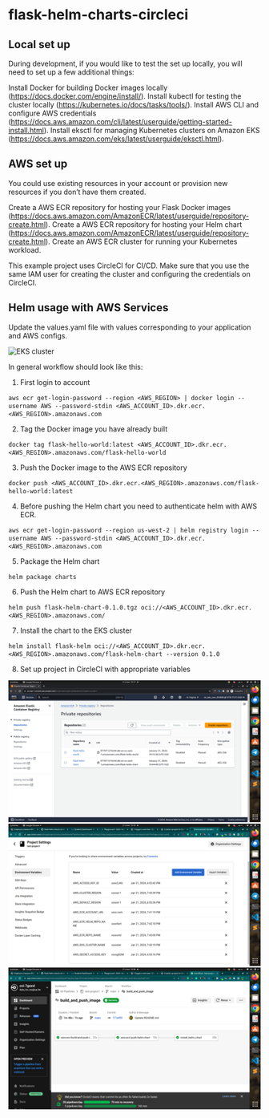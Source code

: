 # flask-helm-charts-circleci


## Local set up

During development, if you would like to test the set up locally, you will need to set up a few additional things:

Install Docker for building Docker images locally (https://docs.docker.com/engine/install/).
Install kubectl for testing the cluster locally (https://kubernetes.io/docs/tasks/tools/).
Install AWS CLI and configure AWS credentials (https://docs.aws.amazon.com/cli/latest/userguide/getting-started-install.html).
Install eksctl for managing Kubernetes clusters on Amazon EKS (https://docs.aws.amazon.com/eks/latest/userguide/eksctl.html).

## AWS set up

You could use existing resources in your account or provision new resources if you don’t have them created.

Create a AWS ECR repository for hosting your Flask Docker images (https://docs.aws.amazon.com/AmazonECR/latest/userguide/repository-create.html).
Create a AWS ECR repository for hosting your Helm chart (https://docs.aws.amazon.com/AmazonECR/latest/userguide/repository-create.html).
Create an AWS ECR cluster for running your Kubernetes workload.

This example project uses CircleCI for CI/CD.
Make sure that you use the same IAM user for creating the cluster and configuring the credentials on CircleCI.

## Helm usage with AWS Services

Update the values.yaml file with values corresponding to your application and AWS configs.


![EKS cluster](eks.png)

In general workflow should look like this:

1. First login to account

```
aws ecr get-login-password --region <AWS_REGION> | docker login --username AWS --password-stdin <AWS_ACCOUNT_ID>.dkr.ecr.<AWS_REGION>.amazonaws.com
```
2. Tag the Docker image you have already built

```
docker tag flask-hello-world:latest <AWS_ACCOUNT_ID>.dkr.ecr.<AWS_REGION>.amazonaws.com/flask-hello-world
```
3. Push the Docker image to the AWS ECR repository

```
docker push <AWS_ACCOUNT_ID>.dkr.ecr.<AWS_REGION>.amazonaws.com/flask-hello-world:latest
```

4. Before pushing the Helm chart you need to authenticate helm with AWS ECR.

```
aws ecr get-login-password --region us-west-2 | helm registry login --username AWS --password-stdin <AWS_ACCOUNT_ID>.dkr.ecr.<AWS_REGION>.amazonaws.com
```

5. Package the Helm chart

```
helm package charts
```

6. Push the Helm chart to AWS ECR repository 

```
helm push flask-helm-chart-0.1.0.tgz oci://<AWS_ACCOUNT_ID>.dkr.ecr.<AWS_REGION>.amazonaws.com/
```
7. Install the chart to the EKS cluster
```
helm install flask-helm oci://<AWS_ACCOUNT_ID>.dkr.ecr.<AWS_REGION>.amazonaws.com/flask-helm-chart --version 0.1.0
```
8. Set up project in CircleCI with appropriate variables

![aws](aws.png)
![variables](variables.png)
![build](build.png)

